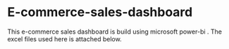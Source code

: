 # E-commerce-sales-dashboard
This e-commerce sales dashboard is build using microsoft power-bi .
The excel files used here is attached below.
